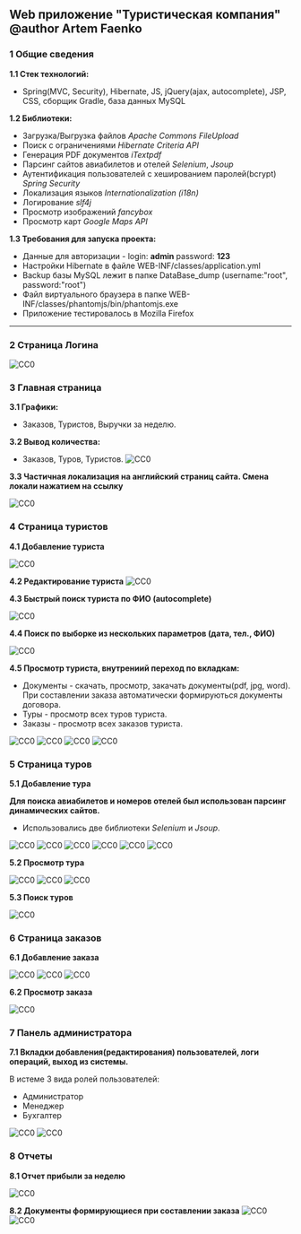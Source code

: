 ## Web приложение "Туристическая компания" @author Artem Faenko
### 1 Общие сведения

**1.1 Стек технологий:**
- Spring(MVC, Security), Hibernate, JS, jQuery(ajax, autocomplete), JSP, CSS, сборщик Gradle, база данных MySQL 

**1.2 Библиотеки:**
- Загрузка/Выгрузка файлов *Apache Commons FileUpload*
- Поиск с ограничениями *Hibernate Criteria API*
- Генерация PDF документов *iTextpdf*
- Парсинг сайтов авиабилетов и отелей *Selenium*, *Jsoup*
- Аутентификация пользователей с хешированием паролей(bcrypt) *Spring Security*
- Локализация языков *Internationalization (i18n)*
- Логирование *slf4j*
- Просмотр изображений *fancybox*
- Просмотр карт *Google Maps API*

**1.3 Требования для запуска проекта:**
- Данные для авторизации - login: **admin** password: **123**
- Настройки Hibernate в файле WEB-INF/classes/application.yml
- Backup базы MySQL лежит в папке DataBase_dump (username:"root", password:"root")
- Файл виртуального браузера в папке WEB-INF/classes/phantomjs/bin/phantomjs.exe
- Приложение тестировалось в Mozilla Firefox

***
### 2 Страница Логина
![CC0](https://github.com/webserverby/travel_spring_hibernate/blob/master/screenshots/log_s.png)

### 3 Главная страница
**3.1 Графики:** 
- Заказов, Туристов, Выручки за неделю.

**3.2 Вывод количества:** 
- Заказов, Туров, Туристов.
![CC0](https://github.com/webserverby/travel_spring_hibernate/blob/master/screenshots/ind_1.png)

**3.3 Частичная локализация на английский страниц сайта. Смена локали нажатием на ссылку** 

![CC0](https://github.com/webserverby/travel_spring_hibernate/blob/master/screenshots/lang_1.png)

### 4 Страница туристов
**4.1 Добавление туриста** 

![CC0](https://github.com/webserverby/travel_spring_hibernate/blob/master/screenshots/c_d_1.png)

**4.2 Редактирование туриста** 
![CC0](https://github.com/webserverby/travel_spring_hibernate/blob/master/screenshots/c_d_2.png)

**4.3 Быстрый поиск туриста по ФИО (autocomplete)** 

![CC0](https://github.com/webserverby/travel_spring_hibernate/blob/master/screenshots/c_p_b.png)

**4.4 Поиск по выборке из нескольких параметров (дата, тел., ФИО)** 

![CC0](https://github.com/webserverby/travel_spring_hibernate/blob/master/screenshots/c_p.png)

**4.5 Просмотр туриста, внутрениий переход по вкладкам:**
- Документы - скачать, просмотр, закачать документы(pdf, jpg, word). При составлении заказа автоматически формируються документы договора.
- Туры - просмотр всех туров туриста.
- Заказы - просмотр всех заказов туриста.

![CC0](https://github.com/webserverby/travel_spring_hibernate/blob/master/screenshots/c_o_1.png)
![CC0](https://github.com/webserverby/travel_spring_hibernate/blob/master/screenshots/c_o_2.png)
![CC0](https://github.com/webserverby/travel_spring_hibernate/blob/master/screenshots/c_o_3.png)
![CC0](https://github.com/webserverby/travel_spring_hibernate/blob/master/screenshots/c_o_4.png)

### 5 Страница туров
**5.1 Добавление тура**

**Для поиска авиабилетов и номеров отелей был использован парсинг динамических сайтов.**
- Использовались две библиотеки *Selenium* и *Jsoup*.

![CC0](https://github.com/webserverby/travel_spring_hibernate/blob/master/screenshots/t_d_2.png)
![CC0](https://github.com/webserverby/travel_spring_hibernate/blob/master/screenshots/t_d_3.png)
![CC0](https://github.com/webserverby/travel_spring_hibernate/blob/master/screenshots/t_d_4.png)
![CC0](https://github.com/webserverby/travel_spring_hibernate/blob/master/screenshots/t_d_8.png)
![CC0](https://github.com/webserverby/travel_spring_hibernate/blob/master/screenshots/t_d_5.png)
![CC0](https://github.com/webserverby/travel_spring_hibernate/blob/master/screenshots/t_d_6.png)

**5.2 Просмотр тура**

![CC0](https://github.com/webserverby/travel_spring_hibernate/blob/master/screenshots/t_o_1.png)
![CC0](https://github.com/webserverby/travel_spring_hibernate/blob/master/screenshots/t_o_2.png)
![CC0](https://github.com/webserverby/travel_spring_hibernate/blob/master/screenshots/t_o_3.png)

**5.3 Поиск туров**

![CC0](https://github.com/webserverby/travel_spring_hibernate/blob/master/screenshots/z_p_2.png)

### 6 Страница заказов
**6.1 Добавление заказа**

![CC0](https://github.com/webserverby/travel_spring_hibernate/blob/master/screenshots/z_d_1.png)
![CC0](https://github.com/webserverby/travel_spring_hibernate/blob/master/screenshots/z_d_2.png)
![CC0](https://github.com/webserverby/travel_spring_hibernate/blob/master/screenshots/z_d_3.png)

**6.2 Просмотр заказа**

![CC0](https://github.com/webserverby/travel_spring_hibernate/blob/master/screenshots/z_o_1.png)


### 7 Панель администратора
**7.1 Вкладки добавления(редактирования) пользователей, логи операций, выход из системы.**

В истеме 3 вида ролей пользователей:
- Администратор
- Менеджер
- Бухгалтер

![CC0](https://github.com/webserverby/travel_spring_hibernate/blob/master/screenshots/ad_1.png)
![CC0](https://github.com/webserverby/travel_spring_hibernate/blob/master/screenshots/ad_2.png)

### 8 Отчеты
**8.1 Отчет прибыли за неделю**

![CC0](https://github.com/webserverby/travel_spring_hibernate/blob/master/screenshots/otch.png)


**8.2 Документы формирующиеся при составлении заказа**
![CC0](https://github.com/webserverby/travel_spring_hibernate/blob/master/screenshots/dog_1.png)
![CC0](https://github.com/webserverby/travel_spring_hibernate/blob/master/screenshots/dog_2.png)


